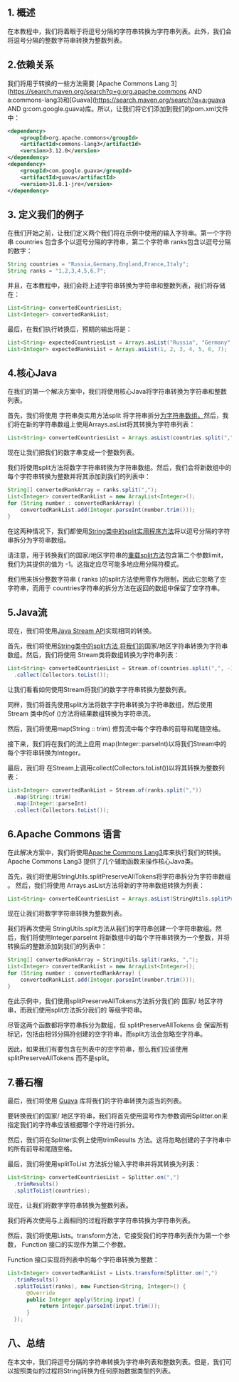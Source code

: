 ## 1. 概述

在本教程中，我们将着眼于将逗号分隔的字符串转换为字符串列表。此外，我们会将逗号分隔的整数字符串转换为整数列表。

## 2.依赖关系

我们将用于转换的一些方法需要 [Apache Commons Lang 3](https://search.maven.org/search?q=g:org.apache.commons AND a:commons-lang3)和[Guava](https://search.maven.org/search?q=a:guava AND g:com.google.guava)库。所以，让我们将它们添加到我们的pom.xml文件中：

```xml
<dependency>
    <groupId>org.apache.commons</groupId>
    <artifactId>commons-lang3</artifactId>
    <version>3.12.0</version>
</dependency>
<dependency>
    <groupId>com.google.guava</groupId>
    <artifactId>guava</artifactId>
    <version>31.0.1-jre</version>
</dependency>
```

## 3. 定义我们的例子

在我们开始之前，让我们定义两个我们将在示例中使用的输入字符串。第一个字符串 countries 包含多个以逗号分隔的字符串，第二个字符串 ranks包含以逗号分隔的数字：

```java
String countries = "Russia,Germany,England,France,Italy";
String ranks = "1,2,3,4,5,6,7";
```

并且，在本教程中，我们会将上述字符串转换为字符串和整数列表，我们将存储在：

```java
List<String> convertedCountriesList;
List<Integer> convertedRankList;
```

最后，在我们执行转换后，预期的输出将是：

```java
List<String> expectedCountriesList = Arrays.asList("Russia", "Germany", "England", "France", "Italy");
List<Integer> expectedRanksList = Arrays.asList(1, 2, 3, 4, 5, 6, 7);
```

## 4.核心Java

在我们的第一个解决方案中，我们将使用核心Java将字符串转换为字符串和整数列表。

首先，我们将使用 字符串类实用方法split 将字符串拆分[为字符串数组。](https://www.baeldung.com/java-split-string)然后，我们将在新的字符串数组上使用Arrays.asList将其转换为字符串列表：

```java
List<String> convertedCountriesList = Arrays.asList(countries.split(",", -1));
```

现在让我们把我们的数字串变成一个整数列表。

我们将使用split方法将数字字符串转换为字符串数组。然后，我们会将新数组中的每个字符串转换为整数并将其添加到我们的列表中：

```java
String[] convertedRankArray = ranks.split(",");
List<Integer> convertedRankList = new ArrayList<Integer>();
for (String number : convertedRankArray) {
    convertedRankList.add(Integer.parseInt(number.trim()));
}
```

在这两种情况下，我们都使用[String](https://www.baeldung.com/string/split)[类中的](https://www.baeldung.com/string/split)[split实用程序方法](https://www.baeldung.com/string/split)将以逗号分隔的字符串拆分为字符串数组。

请注意，用于转换我们的国家/地区字符串的[重载split方法](https://www.baeldung.com/string/split)包含第二个参数limit，我们为其提供的值为 -1。这指定应尽可能多地应用分隔符模式。

我们用来拆分整数字符串 ( ranks )的split方法使用零作为限制，因此它忽略了空字符串，而用于 countries字符串的拆分方法在返回的数组中保留了空字符串。

## 5.Java流

现在，我们将使用[Java Stream API](https://www.baeldung.com/java-streams)实现相同的转换。

首先，我们将使用[String](https://www.baeldung.com/string/split)[类中的](https://www.baeldung.com/string/split)[split](https://www.baeldung.com/string/split)[方法 将我们的](https://www.baeldung.com/string/split)国家/地区字符串转换为字符串数组。然后，我们将使用 Stream类将数组转换为字符串列表：

```java
List<String> convertedCountriesList = Stream.of(countries.split(",", -1))
  .collect(Collectors.toList());
```

让我们看看如何使用Stream将我们的数字字符串转换为整数列表。

同样，我们将首先使用split方法将数字字符串转换为字符串数组，然后使用 Stream 类中的of ()方法将结果数组转换为字符串流。

然后，我们将使用map(String :: trim) 修剪流中每个字符串的前导和尾随空格。

接下来，我们将在我们的流上应用 map(Integer::parseInt)以将我们Stream中的每个字符串转换为Integer。

最后，我们将 在Stream上调用collect(Collectors.toList())以将其转换为整数列表：

```java
List<Integer> convertedRankList = Stream.of(ranks.split(","))
  .map(String::trim)
  .map(Integer::parseInt)
  .collect(Collectors.toList());
```

## 6.Apache Commons 语言

在此解决方案中，我们将使用[Apache Commons Lang3](https://www.baeldung.com/java-commons-lang-3)库来执行我们的转换。Apache Commons Lang3 提供了几个辅助函数来操作核心Java类。

首先，我们将使用StringUtils.splitPreserveAllTokens将字符串拆分为字符串数组 。 然后，我们将使用 Arrays.asList方法将新的字符串数组转换为列表：

```java
List<String> convertedCountriesList = Arrays.asList(StringUtils.splitPreserveAllTokens(countries, ","));
```

现在让我们将数字字符串转换为整数列表。

我们将再次使用 StringUtils.split方法从我们的字符串创建一个字符串数组。然后，我们将使用Integer.parseInt 将新数组中的每个字符串转换为一个整数，并将转换后的整数添加到我们的列表中：

```java
String[] convertedRankArray = StringUtils.split(ranks, ",");
List<Integer> convertedRankList = new ArrayList<Integer>();
for (String number : convertedRankArray) {
    convertedRankList.add(Integer.parseInt(number.trim()));
}

```

在此示例中，我们使用splitPreserveAllTokens方法拆分我们的 国家/ 地区字符串，而我们使用split方法拆分我们的 等级字符串。

尽管这两个函数都将字符串拆分为数组，但 splitPreserveAllTokens 会 保留所有标记，包括由相邻分隔符创建的空字符串，而split方法会忽略空字符串。

因此，如果我们有要包含在列表中的空字符串，那么我们应该使用 splitPreserveAllTokens 而不是split。

## 7.番石榴

最后，我们将使用 [Guava](https://www.baeldung.com/category/guava/) 库将我们的字符串转换为适当的列表。

要转换我们的国家/ 地区字符串，我们将首先使用逗号作为参数调用Splitter.on来指定我们的字符串应该根据哪个字符进行拆分。

然后，我们将在Splitter实例上使用trimResults 方法。这将忽略创建的子字符串中的所有前导和尾随空格。

最后，我们将使用splitToList 方法拆分输入字符串并将其转换为列表：

```java
List<String> convertedCountriesList = Splitter.on(",")
  .trimResults()
  .splitToList(countries);
```

现在，让我们将数字字符串转换为整数列表。

 我们将再次使用与上面相同的过程将数字字符串转换为字符串列表。

然后，我们将使用Lists。transform方法，它接受我们的字符串列表作为第一个参数， Function 接口的实现作为第二个参数。

Function 接口实现将列表中的每个字符串转换为整数：

```java
List<Integer> convertedRankList = Lists.transform(Splitter.on(",")
  .trimResults()
  .splitToList(ranks), new Function<String, Integer>() {
      @Override
      public Integer apply(String input) {
          return Integer.parseInt(input.trim());
      }
  });

```

## 八、总结

在本文中，我们将逗号分隔的字符串转换为字符串列表和整数列表。但是，我们可以按照类似的过程将String转换为任何原始数据类型的列表。